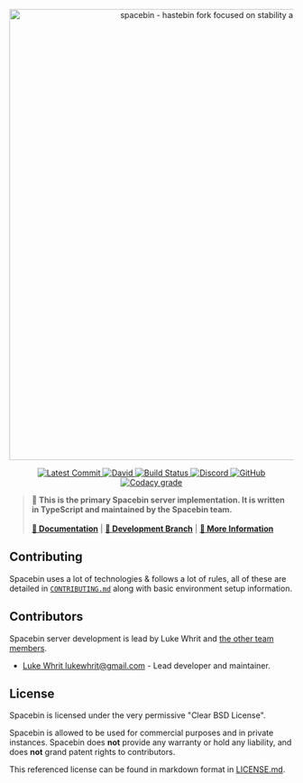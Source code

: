 <!-- Spacebin Server README.md -->

<p align="center">
  <img
    width="800"
    src="https://github.com/spacebin-org/assets/blob/master/assets/images/spacebin/icons-large/spacebin-large.png?raw=true"
    alt="spacebin - hastebin fork focused on stability and maintainability"
  />
</p>

<p align="center">
  <a href="https://github.com/spacebin-org/server/commits/master">
    <img
      src="https://img.shields.io/github/last-commit/spacebin-org/server?style=flat-square"
      alt="Latest Commit"
    />
  </a>
  <a href="https://github.com/spacebin-org/server/blob/master/package.json">
    <img
      alt="David"
      src="https://img.shields.io/david/spacebin-org/server?style=flat-square"
    />
  </a>
  <a href="https://actions-badge.atrox.dev/spacebin-org/server/goto?ref=master">
    <img
      src="https://img.shields.io/endpoint.svg?url=https%3A%2F%2Factions-badge.atrox.dev%2Fspacebin-org%2Fserver%2Fbadge%3Fref%3Dmaster&style=flat-square"
      alt="Build Status"
    />
  </a>
  <a href="https://discord.gg/hXxBtMJ">
    <img
      alt="Discord"
      src="https://img.shields.io/discord/717911514593493012?color=7289da&style=flat-square"
    />
  </a>
  <a href="https://github.com/spacebin-org/server/blob/master/LICENSE.md">
    <img
      alt="GitHub"
      src="https://img.shields.io/github/license/spacebin-org/server?color=%20%23e34b4a&logoColor=%23000000&style=flat-square"
    />
  </a>
  <a href="https://app.codacy.com/gh/spacebin-org/server">
    <img 
      alt="Codacy grade" 
      src="https://img.shields.io/codacy/grade/3e50ba40449743a2b43cd2139fc64161?style=flat-square"
    >
  </a>
</p>

> **🚀 This is the primary Spacebin server implementation. It is written in TypeScript and maintained by the Spacebin team.**
>\
>\
> [**📖 Documentation**](https://github.com/spacebin-org/server/wiki) | [**🌟 Development Branch**](https://github.com/spacebin-org/server/tree/develop) | [**🚀 More Information**](https://github.com/spacebin-org/spacebin#readme)

## Contributing

Spacebin uses a lot of technologies & follows a lot of rules, all of these are detailed in [`CONTRIBUTING.md`](CONTRIBUTING.md) along with basic environment setup information.

## Contributors

Spacebin server development is lead by Luke Whrit and [the other team members](https://github.com/orgs/spacebin-org/teams/sever-team).

* [Luke Whrit <lukewhrit@gmail.com>](https://github.com/lukewhrit) - Lead developer and maintainer.

## License

Spacebin is licensed under the very permissive "Clear BSD License".

Spacebin is allowed to be used for commercial purposes and in private instances. Spacebin does **not** provide any warranty or hold any liability, and does **not** grand patent rights to contributors.

This referenced license can be found in markdown format in [LICENSE.md](LICENSE.md).
